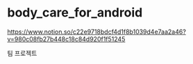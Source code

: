 # body_care_for_android

https://www.notion.so/c22e9718bdcf4d1f8b1039d4e7aa2a46?v=980c08fb27b448c18c84d920f1f51245

팀 프로젝트
